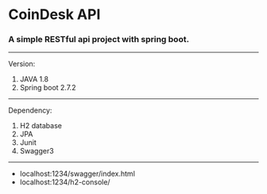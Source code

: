 # CoinDesk API
### A simple RESTful api project with spring boot.
---
Version:
1. JAVA 1.8
2. Spring boot 2.7.2
---
Dependency:
1. H2 database
2. JPA
3. Junit
4. Swagger3
---
- localhost:1234/swagger/index.html
- localhost:1234/h2-console/
